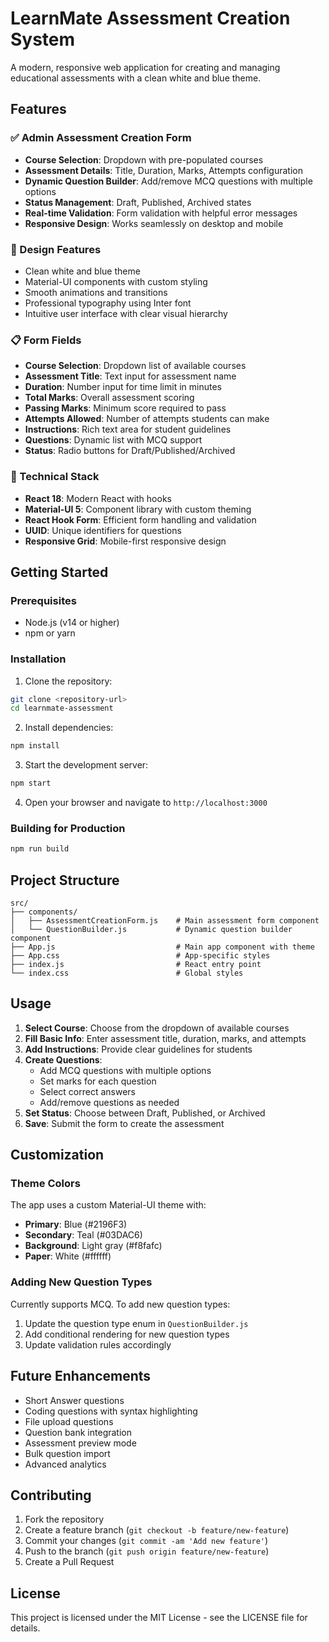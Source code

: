 # LearnMate Assessment Creation System

A modern, responsive web application for creating and managing educational assessments with a clean white and blue theme.

## Features

### ✅ Admin Assessment Creation Form
- **Course Selection**: Dropdown with pre-populated courses
- **Assessment Details**: Title, Duration, Marks, Attempts configuration
- **Dynamic Question Builder**: Add/remove MCQ questions with multiple options
- **Status Management**: Draft, Published, Archived states
- **Real-time Validation**: Form validation with helpful error messages
- **Responsive Design**: Works seamlessly on desktop and mobile

### 🎨 Design Features
- Clean white and blue theme
- Material-UI components with custom styling
- Smooth animations and transitions
- Professional typography using Inter font
- Intuitive user interface with clear visual hierarchy

### 📋 Form Fields
- **Course Selection**: Dropdown list of available courses
- **Assessment Title**: Text input for assessment name
- **Duration**: Number input for time limit in minutes
- **Total Marks**: Overall assessment scoring
- **Passing Marks**: Minimum score required to pass
- **Attempts Allowed**: Number of attempts students can make
- **Instructions**: Rich text area for student guidelines
- **Questions**: Dynamic list with MCQ support
- **Status**: Radio buttons for Draft/Published/Archived

### 🔧 Technical Stack
- **React 18**: Modern React with hooks
- **Material-UI 5**: Component library with custom theming
- **React Hook Form**: Efficient form handling and validation
- **UUID**: Unique identifiers for questions
- **Responsive Grid**: Mobile-first responsive design

## Getting Started

### Prerequisites
- Node.js (v14 or higher)
- npm or yarn

### Installation

1. Clone the repository:
```bash
git clone <repository-url>
cd learnmate-assessment
```

2. Install dependencies:
```bash
npm install
```

3. Start the development server:
```bash
npm start
```

4. Open your browser and navigate to `http://localhost:3000`

### Building for Production

```bash
npm run build
```

## Project Structure

```
src/
├── components/
│   ├── AssessmentCreationForm.js    # Main assessment form component
│   └── QuestionBuilder.js           # Dynamic question builder component
├── App.js                           # Main app component with theme
├── App.css                          # App-specific styles
├── index.js                         # React entry point
└── index.css                        # Global styles
```

## Usage

1. **Select Course**: Choose from the dropdown of available courses
2. **Fill Basic Info**: Enter assessment title, duration, marks, and attempts
3. **Add Instructions**: Provide clear guidelines for students
4. **Create Questions**: 
   - Add MCQ questions with multiple options
   - Set marks for each question
   - Select correct answers
   - Add/remove questions as needed
5. **Set Status**: Choose between Draft, Published, or Archived
6. **Save**: Submit the form to create the assessment

## Customization

### Theme Colors
The app uses a custom Material-UI theme with:
- **Primary**: Blue (#2196F3)
- **Secondary**: Teal (#03DAC6)
- **Background**: Light gray (#f8fafc)
- **Paper**: White (#ffffff)

### Adding New Question Types
Currently supports MCQ. To add new question types:
1. Update the question type enum in `QuestionBuilder.js`
2. Add conditional rendering for new question types
3. Update validation rules accordingly

## Future Enhancements

- Short Answer questions
- Coding questions with syntax highlighting
- File upload questions
- Question bank integration
- Assessment preview mode
- Bulk question import
- Advanced analytics

## Contributing

1. Fork the repository
2. Create a feature branch (`git checkout -b feature/new-feature`)
3. Commit your changes (`git commit -am 'Add new feature'`)
4. Push to the branch (`git push origin feature/new-feature`)
5. Create a Pull Request

## License

This project is licensed under the MIT License - see the LICENSE file for details.